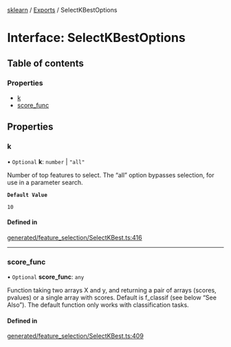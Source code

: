 [sklearn](../readme.md) / [Exports](../modules.md) / SelectKBestOptions

# Interface: SelectKBestOptions

## Table of contents

### Properties

- [k](SelectKBestOptions.md#k)
- [score\_func](SelectKBestOptions.md#score_func)

## Properties

### k

• `Optional` **k**: `number` \| ``"all"``

Number of top features to select. The “all” option bypasses selection, for use in a parameter search.

**`Default Value`**

`10`

#### Defined in

[generated/feature_selection/SelectKBest.ts:416](https://github.com/transitive-bullshit/scikit-learn-ts/blob/367336a/packages/sklearn/src/generated/feature_selection/SelectKBest.ts#L416)

___

### score\_func

• `Optional` **score\_func**: `any`

Function taking two arrays X and y, and returning a pair of arrays (scores, pvalues) or a single array with scores. Default is f\_classif (see below “See Also”). The default function only works with classification tasks.

#### Defined in

[generated/feature_selection/SelectKBest.ts:409](https://github.com/transitive-bullshit/scikit-learn-ts/blob/367336a/packages/sklearn/src/generated/feature_selection/SelectKBest.ts#L409)
